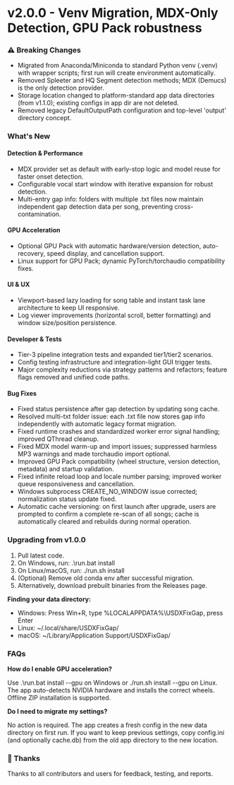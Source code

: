 ﻿# v2.0.0 - Venv Migration, MDX-Only Detection, GPU Pack robustness

### ⚠️ Breaking Changes

- Migrated from Anaconda/Miniconda to standard Python venv (.venv) with wrapper scripts; first run will create environment automatically.
- Removed Spleeter and HQ Segment detection methods; MDX (Demucs) is the only detection provider.
- Storage location changed to platform-standard app data directories (from v1.1.0); existing configs in app dir are not deleted.
- Removed legacy DefaultOutputPath configuration and top-level 'output' directory concept.

### What's New

#### Detection & Performance
- MDX provider set as default with early-stop logic and model reuse for faster onset detection.
- Configurable vocal start window with iterative expansion for robust detection.
- Multi-entry gap info: folders with multiple .txt files now maintain independent gap detection data per song, preventing cross-contamination.

#### GPU Acceleration
- Optional GPU Pack with automatic hardware/version detection, auto-recovery, speed display, and cancellation support.
- Linux support for GPU Pack; dynamic PyTorch/torchaudio compatibility fixes.

#### UI & UX
- Viewport-based lazy loading for song table and instant task lane architecture to keep UI responsive.
- Log viewer improvements (horizontal scroll, better formatting) and window size/position persistence.

#### Developer & Tests
- Tier-3 pipeline integration tests and expanded tier1/tier2 scenarios.
- Config testing infrastructure and integration-light GUI trigger tests.
- Major complexity reductions via strategy patterns and refactors; feature flags removed and unified code paths.

#### Bug Fixes
- Fixed status persistence after gap detection by updating song cache.
- Resolved multi-txt folder issue: each .txt file now stores gap info independently with automatic legacy format migration.
- Fixed runtime crashes and standardized worker error signal handling; improved QThread cleanup.
- Fixed MDX model warm-up and import issues; suppressed harmless MP3 warnings and made torchaudio import optional.
- Improved GPU Pack compatibility (wheel structure, version detection, metadata) and startup validation.
- Fixed infinite reload loop and locale number parsing; improved worker queue responsiveness and cancellation.
- Windows subprocess CREATE_NO_WINDOW issue corrected; normalization status update fixed.
- Automatic cache versioning: on first launch after upgrade, users are prompted to confirm a complete re-scan of all songs; cache is automatically cleared and rebuilds during normal operation.

### Upgrading from v1.0.0

1. Pull latest code.
2. On Windows, run: .\run.bat install
3. On Linux/macOS, run: ./run.sh install
4. (Optional) Remove old conda env after successful migration.
5. Alternatively, download prebuilt binaries from the Releases page.

**Finding your data directory:**

- Windows: Press Win+R, type %LOCALAPPDATA%\USDXFixGap, press Enter
- Linux: ~/.local/share/USDXFixGap/
- macOS: ~/Library/Application Support/USDXFixGap/

### FAQs

**How do I enable GPU acceleration?**

Use .\run.bat install --gpu on Windows or ./run.sh install --gpu on Linux. The app auto-detects NVIDIA hardware and installs the correct wheels. Offline ZIP installation is supported.

**Do I need to migrate my settings?**

No action is required. The app creates a fresh config in the new data directory on first run. If you want to keep previous settings, copy config.ini (and optionally cache.db) from the old app directory to the new location.

### 🙏 Thanks

Thanks to all contributors and users for feedback, testing, and reports.